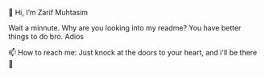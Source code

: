 👋 Hi, I’m Zarif Muhtasim

Wait a minnute. Why are you looking into my readme? You have better things to do bro. Adios

📫 How to reach me: Just knock at the doors to your heart, and i'll be there 🥺
